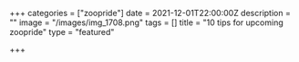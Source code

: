 +++
categories = ["zoopride"]
date = 2021-12-01T22:00:00Z
description = ""
image = "/images/img_1708.png"
tags = []
title = "10 tips for upcoming zoopride"
type = "featured"

+++
